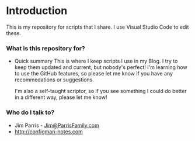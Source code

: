 # Introduction
This is my repository for scripts that I share. I use Visual Studio Code to edit these.

### What is this repository for? ###

* Quick summary
    This is where I keep scripts I use in my Blog. I try to keep them updated and current,
    but nobody's perfect! I'm learning how to use the GitHub features, so please let me know if you
    have any recommedations or suggestions. 

    I'm also a self-taught scriptor, so if you see something I could do better in a different way, please
    let me know!

### Who do I talk to? ###

* Jim Parris - Jim@ParrisFamily.com
* http://configman-notes.com